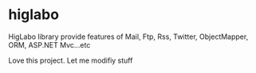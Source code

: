 # higlabo
HigLabo library provide features of Mail, Ftp, Rss, Twitter, ObjectMapper, ORM, ASP.NET Mvc...etc

Love this project.
Let me modifiy stuff
